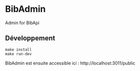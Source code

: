 # BibAdmin
Admin for BibApi

## Développement

```
make install
make run-dev
```

BibAdmin est ensuite accessible ici : http://localhost:3011/public